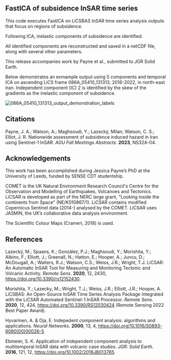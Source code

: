 ## FastICA of subsidence InSAR time series

This code executes FastICA on LiCSBAS InSAR time series analysis outputs that focus on regions of subsidence.

Following ICA, inelastic components of subsidence are identified.

All identified components are reconstructed and saved in a netCDF file, along with several other parameters.

This release accompanies work by Payne et al., submitted to JGR Solid Earth.

Below demonstrates an exmample output using 5 components and temporal ICA on ascending LiCS frame 086A_05410_131313, 2016-2022, in north-east Iran.
Independent component (IC) 2 is identified by the skew of the gradients as the inelastic component of subsidence.

![086A_05410_131313_output_demonstration_labels](https://github.com/user-attachments/assets/83542d5b-a270-4e1f-babe-cb563b98f97b)

## Citations
Payne, J. A.; Watson, A.; Maghsoudi, Y.; Lazecký, Milan; Watson, C. S.; Elliot, J. R. Nationwide assessment of subsidence induced hazard in Iran using Sentinel-1 InSAR. *AGU Fall Meetings Abstracts*. **2023**, NS32A-04.

## Acknowledgements
This work has been accomplished during Jessica Payne’s PhD at the University of Leeds, funded by SENSE CDT studentship.

COMET is the UK Natural Environment Research Council's Centre for the Observation and Modelling of Earthquakes, Volcanoes and Tectonics. LiCSAR is developed as part of the NERC large grant, "Looking inside the continents from Space" (NE/K010867/1). LiCSAR contains modified Copernicus Sentinel data [2014-] analysed by the COMET. LiCSAR uses JASMIN, the UK’s collaborative data analysis environment.

The Scientific Colour Maps (Crameri, 2018) is used.

## References
Lazecký, M.; Spaans, K.; González, P.J.; Maghsoudi, Y.; Morishita, Y.; Albino, F.; Elliott, J.; Greenall, N.; Hatton, E.; Hooper, A.; Juncu, D.; McDougall, A.; Walters, R.J.; Watson, C.S.; Weiss, J.R.; Wright, T.J. LiCSAR: An Automatic InSAR Tool for Measuring and Monitoring Tectonic and Volcanic Activity. *Remote Sens*. **2020**, 12, 2430, https://doi.org/10.3390/rs12152430.

Morishita, Y.; Lazecky, M.; Wright, T.J.; Weiss, J.R.; Elliott, J.R.; Hooper, A. LiCSBAS: An Open-Source InSAR Time Series Analysis Package Integrated with the LiCSAR Automated Sentinel-1 InSAR Processor. *Remote Sens*. **2020**, 12, 424, https://doi.org/10.3390/RS12030424 (Remote Sensing 2022 Best Paper Award).

Hyvarinen, A. & Oja, E. Indepedent component analysis: algorithms and applications. *Neural Networks*. **2000**, 13, 4, https://doi.org/10.1016/S0893-6080(00)00026-5

Ebmeier, S. K. Application of independent component analysis to multitemporal InSAR data with volcanic case studies. *JGR: Solid Earth*. **2016**, 121, 12, https://doi.org/10.1002/2016JB013765.
